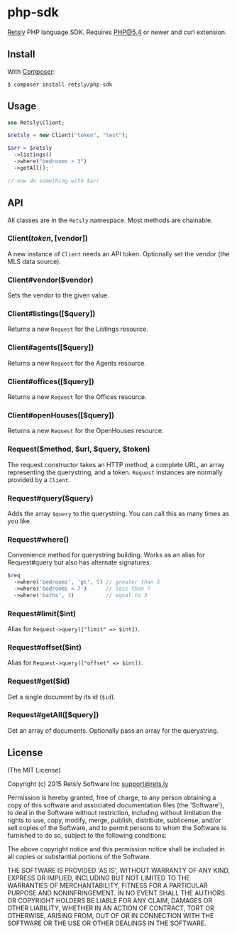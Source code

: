 
# php-sdk

[Retsly](https://rets.ly/) PHP language SDK. Requires PHP@5.4 or newer and curl extension.

## Install

With [Composer](https://getcomposer.org/):

    $ composer install retsly/php-sdk

## Usage

```php
use Retsly\Client;

$retsly = new Client("token", "test");

$arr = $retsly
  ->listings()
  ->where("bedrooms > 3")
  ->getAll();

// now do something with $arr
```

## API

All classes are in the `Retsly` namespace. Most methods are chainable.

### Client($token, [$vendor])

A new instance of `Client` needs an API token. Optionally set the vendor (the MLS data source).

### Client#vendor($vendor)

Sets the vendor to the given value.

### Client#listings([$query])

Returns a new `Request` for the Listings resource.

### Client#agents([$query])

Returns a new `Request` for the Agents resource.

### Client#offices([$query])

Returns a new `Request` for the Offices resource.

### Client#openHouses([$query])

Returns a new `Request` for the OpenHouses resource.

### Request($method, $url, $query, $token)

The request constructor takes an HTTP method, a complete URL, an
array representing the querystring, and a token. `Request` instances
are normally provided by a `Client`.

### Request#query($query)

Adds the array `$query` to the querystring. You can call this as
many times as you like.

### Request#where()

Convenience method for querystring building. Works as an alias for Request#query but also has alternate signatures:

```php
$req
  ->where('bedrooms', 'gt', 5) // greater than 5
  ->where('bedrooms < 7')      // less than 7
  ->where('baths', 3)          // equal to 3
```

### Request#limit($int)

Alias for `Request->query(["limit" => $int])`.

### Request#offset($int)

Alias for `Request->query(["offset" => $int])`.

### Request#get($id)

Get a single document by its id (`$id`).

### Request#getAll([$query])

Get an array of documents. Optionally pass an array for
the querystring.

## License

(The MIT License)

Copyright (c) 2015 Retsly Software Inc <support@rets.ly>

Permission is hereby granted, free of charge, to any person obtaining a copy of this software and associated documentation files (the 'Software'), to deal in the Software without restriction, including without limitation the rights to use, copy, modify, merge, publish, distribute, sublicense, and/or sell copies of the Software, and to permit persons to whom the Software is furnished to do so, subject to the following conditions:

The above copyright notice and this permission notice shall be included in all copies or substantial portions of the Software.

THE SOFTWARE IS PROVIDED 'AS IS', WITHOUT WARRANTY OF ANY KIND, EXPRESS OR IMPLIED, INCLUDING BUT NOT LIMITED TO THE WARRANTIES OF MERCHANTABILITY, FITNESS FOR A PARTICULAR PURPOSE AND NONINFRINGEMENT. IN NO EVENT SHALL THE AUTHORS OR COPYRIGHT HOLDERS BE LIABLE FOR ANY CLAIM, DAMAGES OR OTHER LIABILITY, WHETHER IN AN ACTION OF CONTRACT, TORT OR OTHERWISE, ARISING FROM, OUT OF OR IN CONNECTION WITH THE SOFTWARE OR THE USE OR OTHER DEALINGS IN THE SOFTWARE.
